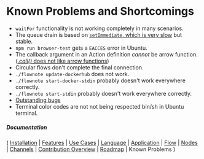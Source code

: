 # Known Problems and Shortcomings

* `waitFor` functionality is not working completely in many scenarios.
* The queue drain is based on [`setImmediate`, which is very slow](https://github.com/Emblem21-OpenSource/flownote/blob/09480e60cd2738ea011d236da18f36cd7515c78b/src/eventQueue.js#L58) but stable.
* `npm run browser-test` gets a `EACCES` error in Ubuntu.
* The callback argument in an Action definition *cannot* be arrow function. ([*.call()* does not like arrow functions](https://github.com/Emblem21-OpenSource/flownote/blob/09480e60cd2738ea011d236da18f36cd7515c78b/src/action.js#L66))
* Circular flows don't complete the final connection.
* `./flownote update-dockerhub` does not work.
* `./flownote start-docker-stdin` probably doesn't work everywhere correctly.
* `./flownote start-stdin` probably doesn't work everywhere correctly.
* [Outstanding bugs](https://github.com/Emblem21-OpenSource/flownote/labels/bug)
* Terminal color codes are not not being respected bin/sh in Ubuntu terminal.

##### Documentation

( 
[Installation](01-installation.md) | 
[Features](02-features.md) | 
[Use Cases](03-use-cases.md) | 
[Language](04-language.md) | 
[Application](05-application.md) | 
[Flow](06-flow.md) | 
[Nodes](07-nodes.md) | 
[Channels](08-channels.md) | 
[Contribution Overview](09-contribution.md) | 
[Roadmap](10-roadmap.md) | 
Known Problems
)